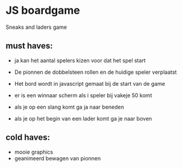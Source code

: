 # JS boardgame
Sneaks and laders game




## must haves:

- ja kan het aantal spelers kizen voor dat het spel start
 
- De pionnen de dobbelsteen rollen en de huidige speler verplaatst
 
- Het bord wordt in javascript gemaat bij de start van de game

- er is een winnaar scherm als i speler bij vakeje 50 komt 

- als je op een slang komt ga ja naar beneden

- als je op het begin van een lader komt ga je naar boven




## cold haves:
- mooie graphics
- geanimeerd bewagen van pionnen